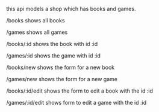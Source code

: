 this api models a shop which has books and games.

/books shows all books

/games shows all games

/books/:id shows the book with id :id

/games/:id shows the game with id :id

/books/new shows the form for a new book

/games/new shows the form for a new game

/books/:id/edit shows the form to edit a book with the id :id

/games/:id/edit shows form to edit a game with the id :id